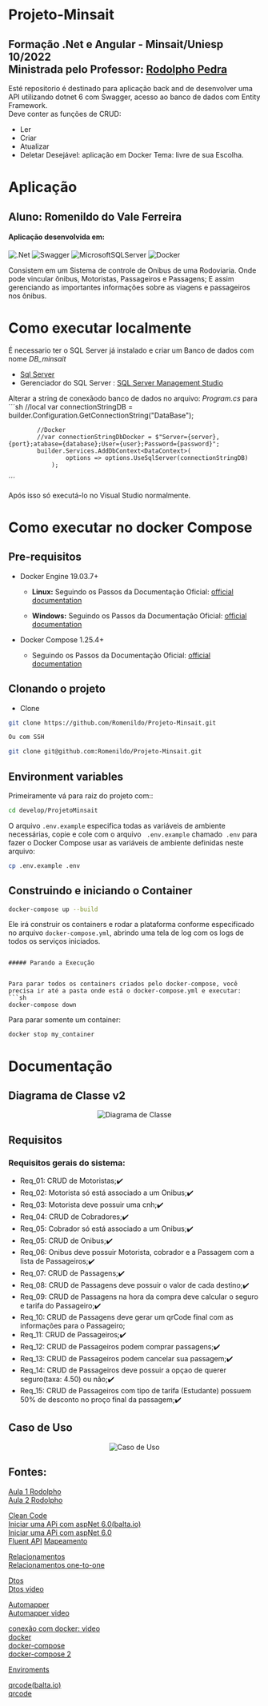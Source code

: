 # Projeto-Minsait
Formação .Net e Angular - Minsait/Uniesp 10/2022   
Ministrada pelo Professor:  [Rodolpho Pedra](https://www.linkedin.com/in/rodolphopedra/)
---
Esté repositorio é destinado para aplicação back and de desenvolver uma API utilizando dotnet 6 com Swagger, acesso ao banco de dados com Entity Framework.   
Deve conter as funções de CRUD:
- Ler
- Criar
- Atualizar
- Deletar
Desejável: aplicação em Docker
Tema: livre de sua Escolha.

# Aplicação 
## Aluno: Romenildo do Vale Ferreira 
#### Aplicação desenvolvida em:
<p align="center">
  
  ![.Net](https://img.shields.io/badge/.NET-5C2D91?style=for-the-badge&logo=.net&logoColor=white)
  ![Swagger](https://img.shields.io/badge/-Swagger-%23Clojure?style=for-the-badge&logo=swagger&logoColor=white)
  ![MicrosoftSQLServer](https://img.shields.io/badge/Microsoft%20SQL%20Sever-CC2927?style=for-the-badge&logo=microsoft%20sql%20server&logoColor=white)
  ![Docker](https://img.shields.io/badge/docker-%230db7ed.svg?style=for-the-badge&logo=docker&logoColor=white)
 </p>
 
 Consistem em um Sistema de controle de Onibus de uma Rodoviaria. Onde pode vincular ônibus, Motoristas, Passageiros e Passagens;
 E assim gerenciando as importantes informações sobre as viagens e passageiros nos ônibus.




 # Como executar localmente

 É necessario ter o SQL Server já instalado e criar um Banco de dados com nome *DB_minsait*     
   
- [Sql Server](https://www.microsoft.com/pt-br/sql-server/sql-server-downloads)   
- Gerenciador do SQL Server : [SQL Server Management Studio](https://learn.microsoft.com/en-us/sql/ssms/download-sql-server-management-studio-ssms?view=sql-server-ver16)
     
 Alterar a string de conexãodo banco de dados no arquivo: *Program.cs* para   
 ´´´sh
            //local
            var connectionStringDB = builder.Configuration.GetConnectionString("DataBase");

            //Docker
            //var connectionStringDbDocker = $"Server={server}, {port};atabase={database};User={user};Password={password}";
            builder.Services.AddDbContext<DataContext>(
                    options => options.UseSqlServer(connectionStringDB)
                );
´´´

Após isso só executá-lo no Visual Studio normalmente.   

 # Como executar no docker Compose


## Pre-requisitos

- Docker Engine 19.03.7+

    - **Linux:** Seguindo os Passos da Documentação Oficial:  [official documentation](https://docs.docker.com/install/linux/docker-ce/ubuntu/#install-docker-ce)

    - **Windows:** Seguindo os Passos da Documentação Oficial: [official documentation](https://docs.docker.com/docker-for-windows/install/#about-windows-containers)
- Docker Compose 1.25.4+
    -  Seguindo os Passos da Documentação Oficial: [official documentation](https://docs.docker.com/compose/install/)

## Clonando o projeto

* Clone
```sh
git clone https://github.com/Romenildo/Projeto-Minsait.git

Ou com SSH

git clone git@github.com:Romenildo/Projeto-Minsait.git
```

## Environment variables

Primeiramente vá para raiz do projeto com::
```sh
cd develop/ProjetoMinsait
```

O arquivo `.env.example` especifica todas as variáveis de ambiente necessárias, copie e cole com o arquivo ` .env.example` chamado` .env` para fazer o Docker Compose usar as variáveis de ambiente definidas neste arquivo:

```sh
cp .env.example .env
```

## Construindo e iniciando o Container

```sh
docker-compose up --build
 ```

Ele irá construir os containers e rodar a plataforma conforme especificado no arquivo `docker-compose.yml`, abrindo uma tela de log com os logs de todos os serviços iniciados.

 ```

##### Parando a Execução


Para parar todos os containers criados pelo docker-compose, você precisa ir até a pasta onde está o docker-compose.yml e executar:
```sh
docker-compose down
 ```

Para parar somente um container:

```ssh
docker stop my_container
 ```

 # Documentação
 
 
## Diagrama de Classe v2
<p align="center">
  <img src="https://github.com/Romenildo/Treinamento-GIT/blob/master/diagramaDeClassev2.png" alt="Diagrama de Classe">
</p>

## Requisitos
### Requisitos gerais do sistema:
- Req_01: CRUD de Motoristas;✔️
- Req_02: Motorista só está associado a um Onibus;✔️
- Req_03: Motorista deve possuir uma cnh;✔️
- Req_04: CRUD de Cobradores;✔️
- Req_05: Cobrador só está associado a um Onibus;✔️
- Req_05: CRUD de Onibus;✔️
- Req_06: Onibus deve possuir Motorista, cobrador e a Passagem com a lista de Passageiros;✔️
- Req_07: CRUD de Passagens;✔️
- Req_08: CRUD de Passagens deve possuir o valor de cada destino;✔️
- Req_09: CRUD de Passagens na hora da compra deve calcular o seguro e tarifa do Passageiro;✔️
- Req_10: CRUD de Passagens deve gerar um qrCode final com as informações para o Passageiro;
- Req_11: CRUD de Passageiros;✔️
- Req_12: CRUD de Passageiros podem comprar passagens;✔️
- Req_13: CRUD de Passageiros podem cancelar sua passagem;✔️
- Req_14: CRUD de Passageiros deve possuir a opçao de querer seguro(taxa: 4.50) ou não;✔️
- Req_15: CRUD de Passageiros com tipo de tarifa (Estudante) possuem 50% de desconto no proço final da passagem;✔️



## Caso de Uso

<p align="center">
  <img src="https://github.com/Romenildo/Treinamento-GIT/blob/master/CasoDeUso.png" alt="Caso de Uso">
</p>


## Fontes: 

[Aula 1 Rodolpho](https://freeleaf.notion.site/08-10-Introducao-NET-a992a090127c4f5b8b83377ba1f6c1f1)   
[Aula 2 Rodolpho](https://freeleaf.notion.site/22-10-Clean-code-e4e7e66a940442b192394fdc181faf7e)   
   
[Clean Code](https://balta.io/blog/clean-code )   
[Iniciar uma APi com aspNet 6.0(balta.io)](https://www.youtube.com/watch?v=QzCSN9wN4JA&t=1331s&ab_channel=balta.io)   
[Iniciar uma APi com aspNet 6.0](https://www.youtube.com/watch?v=2TxePNK0kc8&t  )   
[Fluent API](https://learn.microsoft.com/pt-br/ef/ef6/modeling/code-first/fluent/types-and-properties )
[Mapeamento](https://www.youtube.com/watch?v=PgEFUvHrxSE&ab_channel=CodingNight)           
                        
[Relacionamentos]( https://www.freecodecamp.org/portuguese/news/um-otimo-guia-sobre-como-construir-apis-rest-com-asp-net-core/)      
[Relacionamentos one-to-one](https://cursos.alura.com.br/forum/topico-relacionamento-one-to-one-no-entity-no-codefirst-38788)   
   
[Dtos](https://learn.microsoft.com/pt-br/aspnet/web-api/overview/data/using-web-api-with-entity-framework/part-5)   
[Dtos video](https://www.youtube.com/watch?v=XJzbNj3_cqc&t=32s&ab_channel=PabloCodes)   
   
[Automapper](https://automapper.org/)   
[Automapper video](https://www.youtube.com/watch?v=EB8Pl9Axssk&ab_channel=PabloCodes)    
   
[conexão com docker: video](https://www.youtube.com/watch?v=VbEhMVcWOFs&t=605s&ab_channel=JoseCarlosMacoratti)   
[docker](https://docs.docker.com/samples/dotnet/)   
[docker-compose](https://docs.docker.com/compose/)    
[docker-compose 2](https://blog.christian-schou.dk/dockerize-net-core-web-api-with-ms-sql-server/)  

[Enviroments](https://www.youtube.com/watch?v=lZOS27CwFT0&t=87s&ab_channel=RobertsDevTalk)
   
[qrcode(balta.io)](https://balta.io/blog/aspnet-qrcode)    
[qrcode](https://www.macoratti.net/20/01/aspc_qrcode1.htm)   

